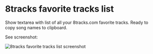 # 8tracks favorite tracks list

Show textarea with list of all your 8tracks.com favorite tracks. Ready to copy song names to clipboard.

See screenshot:

![8tracks favorite tracks list screenshot](https://cloud.githubusercontent.com/assets/199887/5436505/ba96c852-846f-11e4-9877-b9062858c076.jpg "8tracks favorite tracks list")
